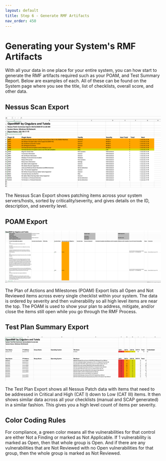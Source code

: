 ```yaml
---
layout: default
title: Step 6 - Generate RMF Artifacts
nav_order: 450
---
```


# Generating your System's RMF Artifacts

With all your data in one place for your entire system, you can how start to generate the RMF artifacts required such as your POAM, and Test Summary Report. Below are examples of each. All of these can be found on the System 
page where you see the title, list of checklists, overall score, and other data. 

## Nessus Scan Export

![OpenRMF OSS Compliance Generator](./assets/nessus-export-xlsx.png)

The Nessus Scan Export shows patching items across your system servers/hosts, sorted by criticality/severity, and gives details on the ID, description, and severity level.

## POAM Export

![OpenRMF OSS POAM Generator](./assets/poam-export.png)

The Plan of Actions and Milestones (POAM) Export lists all Open and Not Reviewed items across every single checklist within your system. The data is ordered by severity and then vulnerability so all high level items are near the top. The POAM is used to show your plan to address, mitigate, and/or close the items still open while you go through the RMF Process.

## Test Plan Summary Export

![OpenRMF OSS Test Plan Summary Generator](./assets/test-plan-summary-export.png)

The Test Plan Export shows all Nessus Patch data with items that need to be addressed in Critical and High (CAT I) down to Low (CAT III) items. It then shows similar data across all your checklists (manual and SCAP generated) in a similar fashion. This gives you a high level count of items per severity.  

## Color Coding Rules

For compliance, a green color means all the vulnerabilities for that control are either Not a Finding or marked as Not Applicable. If 1 vulnerability is marked as Open, then that whole group is Open. And if there are any vulnerabilities that are Not Reviewed with no Open vulnerabilities for that group, then the whole group is marked as Not Reviewed.
